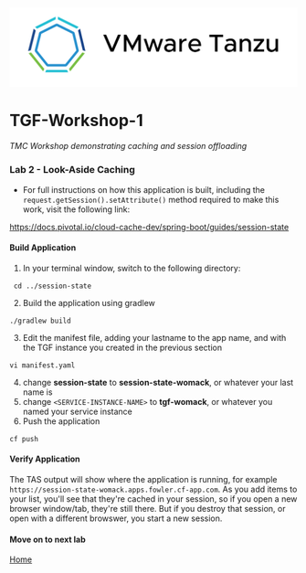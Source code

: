![VMware Tanzu Gemfire](/images/vmware-tanzu.png)
# TGF-Workshop-1
*TMC Workshop demonstrating caching and session offloading*

### Lab 2 - Look-Aside Caching
* For full instructions on how this application is built, including the `request.getSession().setAttribute()` method required to make this work, visit the following link: 

https://docs.pivotal.io/cloud-cache-dev/spring-boot/guides/session-state

#### Build Application
1. In your terminal window, switch to the following directory:
```
 cd ../session-state
```
2. Build the application using gradlew
```
./gradlew build
```
3. Edit the manifest file, adding your lastname to the app name, and <SERVICE-INSTANCE-NAME> with the TGF instance you created in the previous section
```
vi manifest.yaml
```
4. change **session-state** to **session-state-womack**, or whatever your last name is
5. change ``<SERVICE-INSTANCE-NAME>`` to **tgf-womack**, or whatever you named your service instance
6. Push the application
```
cf push
```

#### Verify Application
The TAS output will show where the application is running, for example `https://session-state-womack.apps.fowler.cf-app.com`. As you add items to your list, you'll see that they're cached in your session, so if you open a new browser window/tab, they're still there. But if you destroy that session, or open with a different browswer, you start a new session.

#### Move on to next lab

[Home](../../README.md)
